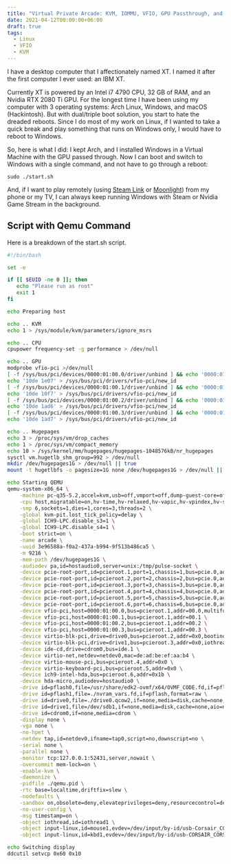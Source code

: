 ```yaml
---
title: "Virtual Private Arcade: KVM, IOMMU, VFIO, GPU Passthrough, and Other Cool Stuff"
date: 2021-04-12T00:00:00+06:00
draft: true
tags:
  - Linux
  - VFIO
  - KVM
---
```


I have a desktop computer that I affectionately named XT. I named it after the first computer I ever used: an IBM XT.

Currently XT is powered by an Intel i7 4790 CPU, 32 GB of RAM, and an Nvidia RTX 2080 Ti GPU. For the longest time I have been using my computer with 3 operating systems: Arch Linux, Windows, and macOS (Hackintosh). But with dual/triple boot solution, you start to hate the dreaded reboots. Since I do most of my work on Linux, if I wanted to take a quick break and play something that runs on Windows only, I would have to reboot to Windows. 

So, here is what I did: I kept Arch, and I installed Windows in a Virtual Machine with the GPU passed through. Now I can boot and switch to Windows with a single command, and not have to go through a reboot:

```
sudo ./start.sh
```

And, if I want to play remotely (using [Steam Link](https://store.steampowered.com/steamlink/about/) or [Moonlight](https://moonlight-stream.org/)) from my phone or my TV, I can always keep running Windows with Steam or Nvidia Game Stream in the background.

## Script with Qemu Command

Here is a breakdown of the start.sh script.

``` sh
#!/bin/bash

set -e

if [[ $EUID -ne 0 ]]; then
   echo "Please run as root" 
   exit 1
fi
```

``` sh
echo Preparing host

echo .. KVM
echo 1 > /sys/module/kvm/parameters/ignore_msrs
```

``` sh
echo .. CPU
cpupower frequency-set -g performance > /dev/null
```

``` sh
echo .. GPU
modprobe vfio-pci >/dev/null
[ -f /sys/bus/pci/devices/0000:01:00.0/driver/unbind ] && echo '0000:01:00.0' > /sys/bus/pci/devices/0000:01:00.0/driver/unbind
echo '10de 1e07' > /sys/bus/pci/drivers/vfio-pci/new_id
[ -f /sys/bus/pci/devices/0000:01:00.1/driver/unbind ] && echo '0000:01:00.1' > /sys/bus/pci/devices/0000:01:00.1/driver/unbind
echo '10de 10f7' > /sys/bus/pci/drivers/vfio-pci/new_id
[ -f /sys/bus/pci/devices/0000:01:00.2/driver/unbind ] && echo '0000:01:00.2' > /sys/bus/pci/devices/0000:01:00.2/driver/unbind
echo '10de 1ad6' > /sys/bus/pci/drivers/vfio-pci/new_id
[ -f /sys/bus/pci/devices/0000:01:00.3/driver/unbind ] && echo '0000:01:00.3' > /sys/bus/pci/devices/0000:01:00.3/driver/unbind
echo '10de 1ad7' > /sys/bus/pci/drivers/vfio-pci/new_id
```

``` sh
echo .. Hugepages
echo 3 > /proc/sys/vm/drop_caches
echo 1 > /proc/sys/vm/compact_memory
echo 10 > /sys/kernel/mm/hugepages/hugepages-1048576kB/nr_hugepages
sysctl vm.hugetlb_shm_group=992 > /dev/null
mkdir /dev/hugepages1G > /dev/null || true
mount -t hugetlbfs -o pagesize=1G none /dev/hugepages1G > /dev/null || true
```

``` sh
echo Starting QEMU
qemu-system-x86_64 \
    -machine pc-q35-5.2,accel=kvm,usb=off,vmport=off,dump-guest-core=off,kernel_irqchip=on \
    -cpu host,migratable=on,hv-time,hv-relaxed,hv-vapic,hv-vpindex,hv-synic,hv-stimer,hv-vendor-id=26051990,kvm=off \
    -smp 6,sockets=1,dies=1,cores=3,threads=2 \
    -global kvm-pit.lost_tick_policy=delay \
    -global ICH9-LPC.disable_s3=1 \
    -global ICH9-LPC.disable_s4=1 \
    -boot strict=on \
    -name arcade \
    -uuid 3e96588a-f0a2-437a-b994-9f513b486ca5 \
    -m 9216 \
    -mem-path /dev/hugepages1G \
    -audiodev pa,id=hostaudio0,server=unix:/tmp/pulse-socket \
    -device pcie-root-port,id=pcieroot.1,port=1,chassis=1,bus=pcie.0,addr=1c.0,multifunction=on \
    -device pcie-root-port,id=pcieroot.2,port=2,chassis=2,bus=pcie.0,addr=02.0 \
    -device pcie-root-port,id=pcieroot.3,port=3,chassis=3,bus=pcie.0,addr=03.0 \
    -device pcie-root-port,id=pcieroot.4,port=4,chassis=4,bus=pcie.0,addr=04.0 \
    -device pcie-root-port,id=pcieroot.5,port=5,chassis=5,bus=pcie.0,addr=05.0 \
    -device pcie-root-port,id=pcieroot.6,port=6,chassis=6,bus=pcie.0,addr=06.0 \
    -device vfio-pci,host=0000:01:00.0,bus=pcieroot.1,addr=00.0,multifunction=on,x-vga=on \
    -device vfio-pci,host=0000:01:00.1,bus=pcieroot.1,addr=00.1 \
    -device vfio-pci,host=0000:01:00.2,bus=pcieroot.1,addr=00.2 \
    -device vfio-pci,host=0000:01:00.3,bus=pcieroot.1,addr=00.3 \
    -device virtio-blk-pci,drive=drive0,bus=pcieroot.2,addr=0x0,bootindex=1,iothread=iothread1,write-cache=on \
    -device virtio-blk-pci,drive=drive1,bus=pcieroot.3,addr=0x0,iothread=iothread1,write-cache=on \
    -device ide-cd,drive=cdrom0,bus=ide.1 \
    -device virtio-net,netdev=netdev0,mac=de:ad:be:ef:aa:b4 \
    -device virtio-mouse-pci,bus=pcieroot.4,addr=0x0 \
    -device virtio-keyboard-pci,bus=pcieroot.5,addr=0x0 \
    -device ich9-intel-hda,bus=pcieroot.6,addr=0x1b \
    -device hda-micro,audiodev=hostaudio0 \
    -drive id=pflash0,file=/usr/share/edk2-ovmf/x64/OVMF_CODE.fd,if=pflash,readonly,format=raw \
    -drive id=pflash1,file=./nvram_vars.fd,if=pflash,format=raw \
    -drive id=drive0,file=./drive0.qcow2,if=none,media=disk,cache=none,format=qcow2 \
    -drive id=drive1,file=/dev/sdb1,if=none,media=disk,cache=none,aio=native,format=raw \
    -drive id=cdrom0,if=none,media=cdrom \
    -display none \
    -vga none \
    -no-hpet \
    -netdev tap,id=netdev0,ifname=tap0,script=no,downscript=no \
    -serial none \
    -parallel none \
    -monitor tcp:127.0.0.1:52431,server,nowait \
    -overcommit mem-lock=on \
    -enable-kvm \
    -daemonize \
    -pidfile ./qemu.pid \
    -rtc base=localtime,driftfix=slew \
    -nodefaults \
    -sandbox on,obsolete=deny,elevateprivileges=deny,resourcecontrol=deny \
    -no-user-config \
    -msg timestamp=on \
    -object iothread,id=iothread1 \
    -object input-linux,id=mouse1,evdev=/dev/input/by-id/usb-Corsair_CORSAIR_IRONCLAW_RGB_WIRELESS_Gaming_Dongle_84FA3C9F45063637-event-mouse \
    -object input-linux,id=kbd1,evdev=/dev/input/by-id/usb-CORSAIR_CORSAIR_K63_Wireless_USB_Receiver_1103903EAF4C20E15CCD8AF9F5001C01-event-kbd,grab_all=on,repeat=on \
```

``` sh
echo Switching display
ddcutil setvcp 0x60 0x10
```